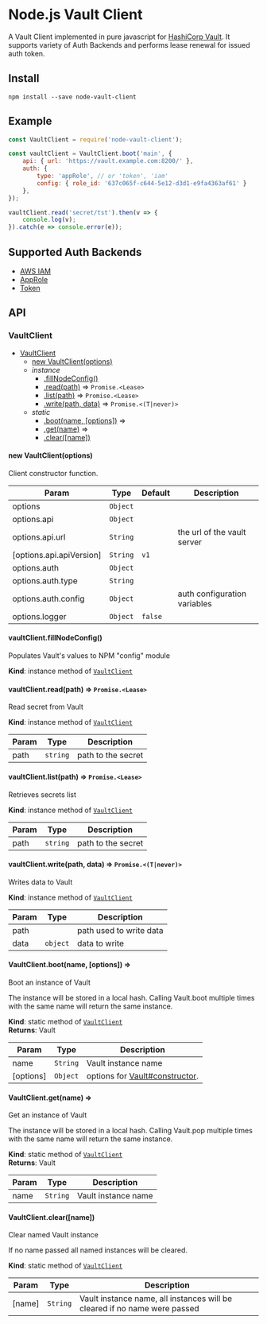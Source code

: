 # Node.js Vault Client

A Vault Client implemented in pure javascript for [HashiCorp Vault](https://github.com/hashicorp/vault).
It supports variety of Auth Backends and performs lease renewal for issued auth token.

## Install
```
npm install --save node-vault-client
```

## Example

```javascript
const VaultClient = require('node-vault-client');

const vaultClient = VaultClient.boot('main', {
    api: { url: 'https://vault.example.com:8200/' },
    auth: { 
        type: 'appRole', // or 'token', 'iam'
        config: { role_id: '637c065f-c644-5e12-d3d1-e9fa4363af61' } 
    },
});

vaultClient.read('secret/tst').then(v => {
    console.log(v);
}).catch(e => console.error(e));
```

## Supported Auth Backends

* [AWS IAM](https://www.vaultproject.io/docs/auth/aws.html#iam-auth-method)
* [AppRole](https://www.vaultproject.io/docs/auth/approle.html)
* [Token](https://www.vaultproject.io/docs/auth/token.html)

## API

<a name="VaultClient"></a>

### VaultClient 

* [VaultClient](#VaultClient)
    * [new VaultClient(options)](#new_VaultClient_new)
    * _instance_
        * [.fillNodeConfig()](#VaultClient+fillNodeConfig)
        * [.read(path)](#VaultClient+read) ⇒ <code>Promise.&lt;Lease&gt;</code>
        * [.list(path)](#VaultClient+list) ⇒ <code>Promise.&lt;Lease&gt;</code>
        * [.write(path, data)](#VaultClient+write) ⇒ <code>Promise.&lt;(T\|never)&gt;</code>
    * _static_
        * [.boot(name, [options])](#VaultClient.boot) ⇒
        * [.get(name)](#VaultClient.get) ⇒
        * [.clear([name])](#VaultClient.clear)

<a name="new_VaultClient_new"></a>

#### new VaultClient(options)
Client constructor function.


| Param | Type | Default | Description |
| --- | --- | --- | --- |
| options | `Object` |  |  |
| options.api | <code>Object</code> |  |  |
| options.api.url | <code>String</code> |  | the url of the vault server |
| [options.api.apiVersion] | <code>String</code> | `v1` |  |
| options.auth | <code>Object</code> |  |  |
| options.auth.type | <code>String</code> |  |  |
| options.auth.config | <code>Object</code> |  | auth configuration variables |
| options.logger | <code>Object</code> | `false` |  | Logger that supports "error", "info", "warn", "trace", "debug" methods. Uses `console` by default. Pass `false` to disable logging. |

#### vaultClient.fillNodeConfig()
Populates Vault's values to NPM "config" module

**Kind**: instance method of [<code>VaultClient</code>](#VaultClient)  
<a name="VaultClient+read"></a>

#### vaultClient.read(path) ⇒ <code>Promise.&lt;Lease&gt;</code>
Read secret from Vault

**Kind**: instance method of [<code>VaultClient</code>](#VaultClient)  

| Param | Type | Description |
| --- | --- | --- |
| path | <code>string</code> | path to the secret |

<a name="VaultClient+list"></a>

#### vaultClient.list(path) ⇒ <code>Promise.&lt;Lease&gt;</code>
Retrieves secrets list

**Kind**: instance method of [<code>VaultClient</code>](#VaultClient)  

| Param | Type | Description |
| --- | --- | --- |
| path | <code>string</code> | path to the secret |

<a name="VaultClient+write"></a>

#### vaultClient.write(path, data) ⇒ <code>Promise.&lt;(T\|never)&gt;</code>
Writes data to Vault

**Kind**: instance method of [<code>VaultClient</code>](#VaultClient)  

| Param | Type | Description |
| --- | --- | --- |
| path |  | path used to write data |
| data | <code>object</code> | data to write |

<a name="VaultClient.boot"></a>

#### VaultClient.boot(name, [options]) ⇒
Boot an instance of Vault

The instance will be stored in a local hash. Calling Vault.boot multiple
times with the same name will return the same instance.

**Kind**: static method of [<code>VaultClient</code>](#VaultClient)  
**Returns**: Vault  

| Param | Type | Description |
| --- | --- | --- |
| name | <code>String</code> | Vault instance name |
| [options] | <code>Object</code> | options for [Vault#constructor](#new_VaultClient_new). |

<a name="VaultClient.get"></a>

#### VaultClient.get(name) ⇒
Get an instance of Vault

The instance will be stored in a local hash. Calling Vault.pop multiple
times with the same name will return the same instance.

**Kind**: static method of [<code>VaultClient</code>](#VaultClient)  
**Returns**: Vault  

| Param | Type | Description |
| --- | --- | --- |
| name | <code>String</code> | Vault instance name |

<a name="VaultClient.clear"></a>

#### VaultClient.clear([name])
Clear named Vault instance

If no name passed all named instances will be cleared.

**Kind**: static method of [<code>VaultClient</code>](#VaultClient)  

| Param | Type | Description |
| --- | --- | --- |
| [name] | <code>String</code> | Vault instance name, all instances will be cleared if no name were passed |